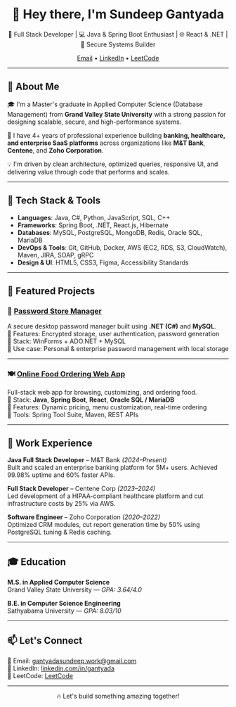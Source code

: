 <h1 align="center">👋 Hey there, I'm Sundeep Gantyada</h1>
<p align="center">
  🚀 Full Stack Developer | 💻 Java & Spring Boot Enthusiast | 🌐 React & .NET | 🔐 Secure Systems Builder
</p>
<p align="center">
  <a href="mailto:gantyadasundeep.work@gmail.com">Email</a> • 
  <a href="https://www.linkedin.com/in/gantyada" target="_blank">LinkedIn</a> • 
  <a href="https://leetcode.com/u/Sundeep09/" target="_blank">LeetCode</a>
</p>

---

## 🧠 About Me

🎓 I'm a Master's graduate in Applied Computer Science (Database Management) from **Grand Valley State University** with a strong passion for designing scalable, secure, and high-performance systems.

💼 I have 4+ years of professional experience building **banking, healthcare, and enterprise SaaS platforms** across organizations like **M&T Bank**, **Centene**, and **Zoho Corporation**.

💡 I'm driven by clean architecture, optimized queries, responsive UI, and delivering value through code that performs and scales.

---

## 🔨 Tech Stack & Tools

- **Languages**: Java, C#, Python, JavaScript, SQL, C++
- **Frameworks**: Spring Boot, .NET, React.js, Hibernate
- **Databases**: MySQL, PostgreSQL, MongoDB, Redis, Oracle SQL, MariaDB
- **DevOps & Tools**: Git, GitHub, Docker, AWS (EC2, RDS, S3, CloudWatch), Maven, JIRA, SOAP, gRPC
- **Design & UI**: HTML5, CSS3, Figma, Accessibility Standards

---

## 🚀 Featured Projects

### 🔐 [Password Store Manager](https://github.com/Sundeepgantyada09/Password-Store-Manager )
A secure desktop password manager built using **.NET (C#)** and **MySQL**.  
🔸 Features: Encrypted storage, user authentication, password generation  
🔸 Stack: WinForms + ADO.NET + MySQL  
🔸 Use case: Personal & enterprise password management with local storage

---

### 🍽️ [Online Food Ordering Web App](https://github.com/anudeepamara/GeekSquad.github.io)
Full-stack web app for browsing, customizing, and ordering food.  
🔸 Stack: **Java**, **Spring Boot**, **React**, **Oracle SQL / MariaDB**  
🔸 Features: Dynamic pricing, menu customization, real-time ordering  
🔸 Tools: Spring Tool Suite, Maven, REST APIs

---

## 🏢 Work Experience

**Java Full Stack Developer** – M&T Bank *(2024–Present)*  
Built and scaled an enterprise banking platform for 5M+ users. Achieved 99.98% uptime and 60% faster APIs.

**Full Stack Developer** – Centene Corp *(2023–2024)*  
Led development of a HIPAA-compliant healthcare platform and cut infrastructure costs by 25% via AWS.

**Software Engineer** – Zoho Corporation *(2020–2022)*  
Optimized CRM modules, cut report generation time by 50% using PostgreSQL tuning & Redis caching.

---

## 🎓 Education

**M.S. in Applied Computer Science**  
Grand Valley State University — *GPA: 3.64/4.0*

**B.E. in Computer Science Engineering**  
Sathyabama University — *GPA: 8.03/10*

---

## 📫 Let's Connect

💌 Email: gantyadasundeep.work@gmail.com  
🔗 LinkedIn: [linkedin.com/in/gantyada](https://linkedin.com/in/gantyada)  
🧠 LeetCode: [LeetCode](https://leetcode.com/u/Sundeep09/)

---

<p align="center">🔥 Let's build something amazing together!</p>
